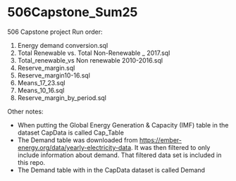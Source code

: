 # 506Capstone_Sum25
506 Capstone project
Run order:
  1. Energy demand conversion.sql
  2. Total Renewable vs. Total Non-Renewable _ 2017.sql
  3. Total_renewable_vs Non renewable 2010-2016.sql
  4. Reserve_margin.sql
  5. Reserve_margin10-16.sql
  6. Means_17_23.sql
  7. Means_10_16.sql
  8. Reserve_margin_by_period.sql

Other notes:
  - When putting the Global Energy Generation & Capacity (IMF) table in the dataset CapData is called Cap_Table
  - The Demand table was downloaded from https://ember-energy.org/data/yearly-electricity-data. It was then filtered to only include information about demand. That filtered data set is included in this repo.
  - The Demand table with in the CapData dataset is called Demand
